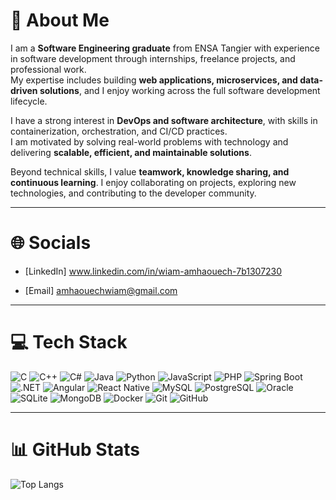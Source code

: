 # 💫 About Me
I am a **Software Engineering graduate** from ENSA Tangier with experience in software development through internships, freelance projects, and professional work.  
My expertise includes building **web applications, microservices, and data-driven solutions**, and I enjoy working across the full software development lifecycle.  

I have a strong interest in **DevOps and software architecture**, with skills in containerization, orchestration, and CI/CD practices.  
I am motivated by solving real-world problems with technology and delivering **scalable, efficient, and maintainable solutions**.  

Beyond technical skills, I value **teamwork, knowledge sharing, and continuous learning**. I enjoy collaborating on projects, exploring new technologies, and contributing to the developer community.    

---

# 🌐 Socials
- [LinkedIn] www.linkedin.com/in/wiam-amhaouech-7b1307230
  
- [Email] amhaouechwiam@gmail.com 

---

# 💻 Tech Stack
![C](https://img.shields.io/badge/c-%2300599C.svg?logo=c&logoColor=white)
![C++](https://img.shields.io/badge/c++-%2300599C.svg?logo=c%2B%2B&logoColor=white)
![C#](https://img.shields.io/badge/c%23-%23239120.svg?logo=c-sharp&logoColor=white)
![Java](https://img.shields.io/badge/java-%23ED8B00.svg?logo=openjdk&logoColor=white)
![Python](https://img.shields.io/badge/python-%233776AB.svg?logo=python&logoColor=white)
![JavaScript](https://img.shields.io/badge/javascript-%23323330.svg?logo=javascript&logoColor=%23F7DF1E)
![PHP](https://img.shields.io/badge/php-%23777BB4.svg?logo=php&logoColor=white)
![Spring Boot](https://img.shields.io/badge/springboot-%236DB33F.svg?logo=springboot&logoColor=white)
![.NET](https://img.shields.io/badge/.NET-512BD4?logo=dotnet&logoColor=white)
![Angular](https://img.shields.io/badge/angular-%23DD0031.svg?logo=angular&logoColor=white)
![React Native](https://img.shields.io/badge/react_native-%2320232a.svg?logo=react&logoColor=%2361DAFB)
![MySQL](https://img.shields.io/badge/mysql-%2300f.svg?logo=mysql&logoColor=white)
![PostgreSQL](https://img.shields.io/badge/postgresql-%23316192.svg?logo=postgresql&logoColor=white)
![Oracle](https://img.shields.io/badge/oracle-%23F00000.svg?logo=oracle&logoColor=white)
![SQLite](https://img.shields.io/badge/sqlite-%2307405e.svg?logo=sqlite&logoColor=white)
![MongoDB](https://img.shields.io/badge/mongodb-%234ea94b.svg?logo=mongodb&logoColor=white)
![Docker](https://img.shields.io/badge/docker-%230db7ed.svg?logo=docker&logoColor=white)
![Git](https://img.shields.io/badge/git-%23F05033.svg?logo=git&logoColor=white)
![GitHub](https://img.shields.io/badge/github-%23181717.svg?logo=github&logoColor=white)



---
# 📊 GitHub Stats



![Top Langs](https://github-readme-stats.vercel.app/api/top-langs/?username=wiam2&layout=compact&theme=dark)

